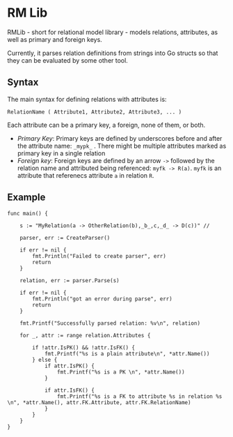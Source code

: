 # RM Lib 
RMLib - short for relational model library - models relations, attributes, as well as primary and foreign keys.

Currently, it parses relation definitions from strings into Go structs so that they can be evaluated by some other tool.

## Syntax
The main syntax for defining relations with attributes is:
```
RelationName ( Attribute1, Attribute2, Attribute3, ... )
```

Each attribute can be a primary key, a foreign, none of them, or both. 

- *Primary Key*: Primary keys are defined by underscores before and after the attribute name: `_mypk_` . There might be multiple attributes marked as primary key in a single relation
- *Foreign key*: Foreign keys are defined by an arrow `->` followed by the relation name and attributed being referenced: `myfk -> R(a)`. `myfk` is an attribute that referenecs attribute `a` in relation `R`.

## Example 

```golang
func main() {

	s := "MyRelation(a -> OtherRelation(b),_b_,c,_d_ -> D(c))" //

	parser, err := CreateParser()

	if err != nil {
		fmt.Println("Failed to create parser", err)
		return
	}

	relation, err := parser.Parse(s)

	if err != nil {
		fmt.Println("got an error during parse", err)
		return
	}

	fmt.Printf("Successfully parsed relation: %v\n", relation)

	for _, attr := range relation.Attributes {

		if !attr.IsPK() && !attr.IsFK() {
			fmt.Printf("%s is a plain attribute\n", *attr.Name())
		} else {
			if attr.IsPK() {
				fmt.Printf("%s is a PK \n", *attr.Name())
			}

			if attr.IsFK() {
				fmt.Printf("%s is a FK to attribute %s in relation %s \n", *attr.Name(), attr.FK.Attribute, attr.FK.RelationName)
			}
		}
	}
}
```
